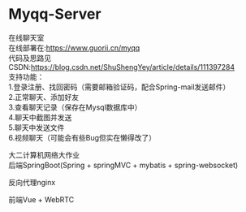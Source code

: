 # Myqq-Server  
在线聊天室  
在线部署在:https://www.guorii.cn/myqq  
代码及思路见CSDN:https://blog.csdn.net/ShuShengYey/article/details/111397284  
支持功能：  
1.登录注册、找回密码（需要邮箱验证码，配合Spring-mail发送邮件）  
2.正常聊天、添加好友  
3.查看聊天记录（保存在Mysql数据库中）  
4.聊天中截图并发送    
5.聊天中发送文件  
6.视频聊天（可能会有些Bug但实在懒得改了）  
  
  
大二计算机网络大作业  
后端SpringBoot(Spring + springMVC + mybatis + spring-websocket)  

反向代理nginx  

前端Vue + WebRTC  
